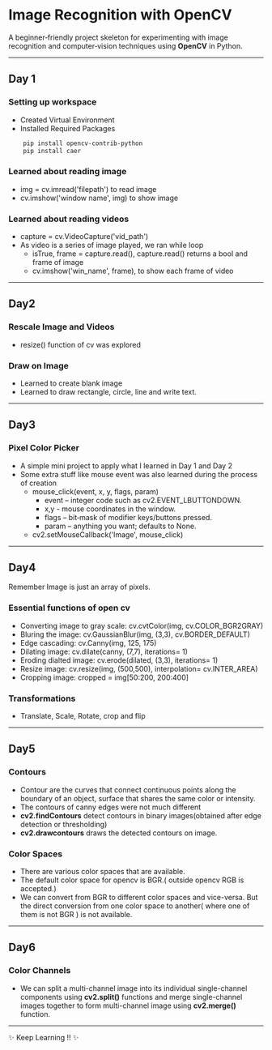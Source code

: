 # Image Recognition with OpenCV

A beginner‑friendly project skeleton for experimenting with image recognition and computer‑vision techniques using **OpenCV** in Python.

---

## Day 1
### Setting up workspace
- Created Virtual Environment
- Installed Required Packages 
``` bash
    pip install opencv-contrib-python
    pip install caer
```
### Learned about reading image 
- img = cv.imread('filepath') to read image
- cv.imshow('window name', img) to show image

### Learned about reading videos
- capture = cv.VideoCapture('vid_path')
- As video is a series of image played, we ran while loop
    - isTrue, frame = capture.read(), capture.read() returns a bool and frame of image
    - cv.imshow('win_name', frame), to show each frame of video

---

## Day2
### Rescale Image and Videos
- resize() function of cv was explored

### Draw on Image
- Learned to create blank image
- Learned to draw rectangle, circle, line and write text.

---

## Day3

### Pixel Color Picker
- A simple mini project to apply what I learned in Day 1 and Day 2
- Some extra stuff like mouse event was also learned during the process of creation
    - mouse_click(event, x, y, flags, param)
        - event – integer code such as cv2.EVENT_LBUTTONDOWN.
        - x,y - mouse coordinates in the window.
        - flags – bit‑mask of modifier keys/buttons pressed.
        - param – anything you want; defaults to None.
    - cv2.setMouseCallback('Image', mouse_click)

---

## Day4
   Remember Image is just an array of pixels.
### Essential functions of open cv
- Converting image to gray scale: cv.cvtColor(img, cv.COLOR_BGR2GRAY)
- Bluring the image: cv.GaussianBlur(img, (3,3), cv.BORDER_DEFAULT)
- Edge cascading: cv.Canny(img, 125, 175)
- Dilating image: cv.dilate(canny, (7,7), iterations= 1)
- Eroding dialted image: cv.erode(dilated, (3,3), iterations= 1)
- Resize image: cv.resize(img, (500,500), interpolation= cv.INTER_AREA)
- Cropping image: cropped = img[50:200, 200:400]

### Transformations
- Translate, Scale, Rotate, crop and flip

---

## Day5
### Contours
- Contour are the curves that connect continuous points along the boundary of an object, surface that shares the same color or intensity.
- The contours of canny edges were not much different
- **cv2.findContours** detect contours in binary images(obtained after edge detection or thresholding)
- **cv2.drawcontours** draws the detected contours on image.

### Color Spaces
- There are various color spaces that are available.
- The default color space for opencv is BGR.( outside opencv RGB is accepted.)
- We can convert from BGR to different color spaces and vice-versa. But the direct conversion from one color space to another( where one of them is not BGR ) is not available.

---

## Day6

### Color Channels
-  We can split a multi-channel image into its individual single-channel components using **cv2.split()** functions and merge single-channel images together to form multi-channel image using **cv2.merge()** function. 

---
✨ Keep Learning !! ✨


